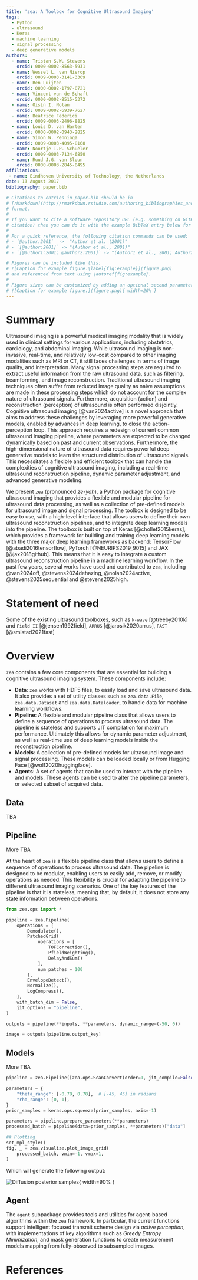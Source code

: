 ```yaml
---
title: 'zea: A Toolbox for Cognitive Ultrasound Imaging'
tags:
  - Python
  - ultrasound
  - Keras
  - machine learning
  - signal processing
  - deep generative models
authors:
  - name: Tristan S.W. Stevens
    orcid: 0000-0002-8563-5931
  - name: Wessel L. van Nierop
    orcid: 0009-0003-3141-3369
  - name: Ben Luijten
    orcid: 0000-0002-1797-8721
  - name: Vincent van de Schaft
    orcid: 0000-0002-8515-5372
  - name: Oisín I. Nolan
    orcid: 0009-0002-6939-7627
  - name: Beatrice Federici
    orcid: 0009-0003-2496-8825
  - name: Louis D. van Harten
    orcid: 0000-0002-0943-2825
  - name: Simon W. Penninga
    orcid: 0009-0003-4095-8168
  - name: Noortje I.P. Schueler
    orcid: 0009-0003-7134-6850
  - name: Ruud J.G. van Sloun
    orcid: 0000-0003-2845-0495
affiliations:
 - name: Eindhoven University of Technology, the Netherlands
date: 13 August 2017
bibliography: paper.bib

# Citations to entries in paper.bib should be in
# [rMarkdown](http://rmarkdown.rstudio.com/authoring_bibliographies_and_citations.html)
# format.
#
# If you want to cite a software repository URL (e.g. something on GitHub without a preferred
# citation) then you can do it with the example BibTeX entry below for @fidgit.
#
# For a quick reference, the following citation commands can be used:
# - `@author:2001`  ->  "Author et al. (2001)"
# - `[@author:2001]` -> "(Author et al., 2001)"
# - `[@author1:2001; @author2:2001]` -> "(Author1 et al., 2001; Author2 et al., 2002)"

# Figures can be included like this:
# ![Caption for example figure.\label{fig:example}](figure.png)
# and referenced from text using \autoref{fig:example}.
#
# Figure sizes can be customized by adding an optional second parameter:
# ![Caption for example figure.](figure.png){ width=20% }
---
```



# Summary
Ultrasound imaging is a powerful medical imaging modality that is widely used in clinical settings for various applications, including obstetrics, cardiology, and abdominal imaging. While ultrasound imaging is non-invasive, real-time, and relatively low-cost compared to other imaging modalities such as MRI or CT, it still faces challenges in terms of image quality, and interpretation. Many signal processing steps are required to extract useful information from the raw ultrasound data, such as filtering, beamforming, and image reconstruction. Traditional ultrasound imaging techniques often suffer from reduced image quality as naive assumptions are made in these processing steps which do not account for the complex nature of ultrasound signals. Furthermore, acquisition (action) and reconstruction (perception) of ultrasound is often performed disjointly. Cognitive ultrasound imaging [@van2024active] is a novel approach that aims to address these challenges by leveraging more powerful generative models, enabled by advances in deep learning, to close the action-perception loop. This approach requires a redesign of current common ultrasound imaging pipeline, where parameters are expected to be changed dynamically based on past and current observations. Furthermore, the high-dimensional nature of ultrasound data requires powerful deep generative models to learn the structured distribution of ultrasound signals. This necessitates a flexible and efficient toolbox that can handle the complexities of cognitive ultrasound imaging, including a real-time ultrasound reconstruction pipeline, dynamic parameter adjustment, and advanced generative modeling.

We present `zea` (pronounced *ze-yah*), a Python package for cognitive ultrasound imaging that provides a flexible and modular pipeline for ultrasound data processing, as well as a collection of pre-defined models for ultrasound image and signal processing. The toolbox is designed to be easy to use, with a high-level interface that allows users to define their own ultrasound reconstruction pipelines, and to integrate deep learning models into the pipeline. The toolbox is built on top of Keras [@chollet2015keras], which provides a framework for building and training deep learning models with the three major deep learning frameworks as backend: TensorFlow [@abadi2016tensorflow], PyTorch [@NEURIPS2019_9015] and JAX [@jax2018github]. This means that it is easy to integrate a custom ultrasound reconstruction pipeline in a machine learning workflow. In the past few years, several works have used and contributed to `zea`, including @van2024off, @stevens2024dehazing, @nolan2024active, @stevens2025sequential and @stevens2025high.

# Statement of need

Some of the existing ultrasound toolboxes, such as `k-wave` [@treeby2010k] and `Field II` [@jensen1992field], `ARRUS` [@jarosik2020arrus], `FAST` [@smistad2021fast]


# Overview
`zea` contains a few core components that are essential for building a cognitive ultrasound imaging system. These components include:

- **Data**: `zea` works with HDF5 files, to easily load and save ultrasound data.
  It also provides a set of utility classes such as `zea.data.File`, `zea.data.Dataset` and `zea.data.Dataloader`, to handle data for machine learning workflows.
- **Pipeline**: A flexible and modular pipeline class that allows users to define a sequence of operations to process ultrasound data.
  The pipeline is stateless and supports JIT compilation for maximum performance. Ultimately this allows for dynamic parameter adjustment, as well as real-time use of deep learning models inside the reconstruction pipeline.
- **Models**: A collection of pre-defined models for ultrasound image and signal processing.
  These models can be loaded locally or from Hugging Face [@wolf2020huggingface].
- **Agents**: A set of agents that can be used to interact with the pipeline and models.
  These agents can be used to alter the pipeline parameters, or selected subset of acquired data.

## Data
TBA

## Pipeline
More TBA

At the heart of `zea` is a flexible pipeline class that allows users to define a sequence of operations to process ultrasound data. The pipeline is designed to be modular, enabling users to easily add, remove, or modify operations as needed. This flexibility is crucial for adapting the pipeline to different ultrasound imaging scenarios. One of the key features of the pipeline is that it is stateless, meaning that, by default, it does not store any state information between operations.

```python
from zea.ops import *

pipeline = zea.Pipeline(
    operations = [
        Demodulate(),
        PatchedGrid(
            operations = [
                TOFCorrection(),
                PfieldWeighting(),
                DelayAndSum()
            ],
            num_patches = 100
        ),
        EnvelopeDetect(),
        Normalize(),
        LogCompress(),
    ],
    with_batch_dim = False,
    jit_options = "pipeline",
)

outputs = pipeline(**inputs, **parameters, dynamic_range=(-50, 0))

image = outputs[pipeline.output_key]
```

## Models
More TBA

```python
pipeline = zea.Pipeline([zea.ops.ScanConvert(order=1, jit_compile=False)])

parameters = {
    "theta_range": [-0.78, 0.78],  # [-45, 45] in radians
    "rho_range": [0, 1],
}
prior_samples = keras.ops.squeeze(prior_samples, axis=-1)

parameters = pipeline.prepare_parameters(**parameters)
processed_batch = pipeline(data=prior_samples, **parameters)["data"]

## Plotting
set_mpl_style()
fig, _ = zea.visualize.plot_image_grid(
    processed_batch, vmin=-1, vmax=1,
)
```

Which will generate the following output:

![Diffusion posterior samples](diffusion_prior_samples.png){ width=90% }

## Agent
The `agent` subpackage provides tools and utilities for agent-based algorithms within the ``zea`` framework. In particular, the current functions support intelligent focused transmit scheme design via _active perception_, with implementations of key algorithms such as _Greedy Entropy Minimization_, and mask generation functions to create measurement models mapping from fully-observed to subsampled images.


# References
